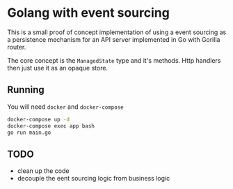 # Golang with event sourcing

This is a small proof of concept implementation of using a event sourcing as a
persistence mechanism for an API server implemented in Go with Gorilla router.

The core concept is the `ManagedState` type and it's methods. Http handlers
then just use it as an opaque store.


## Running

You will need `docker` and `docker-compose`

```sh
docker-compose up -d
docker-compose exec app bash
go run main.go
```

## TODO

- clean up the code
- decouple the eent sourcing logic from business logic
